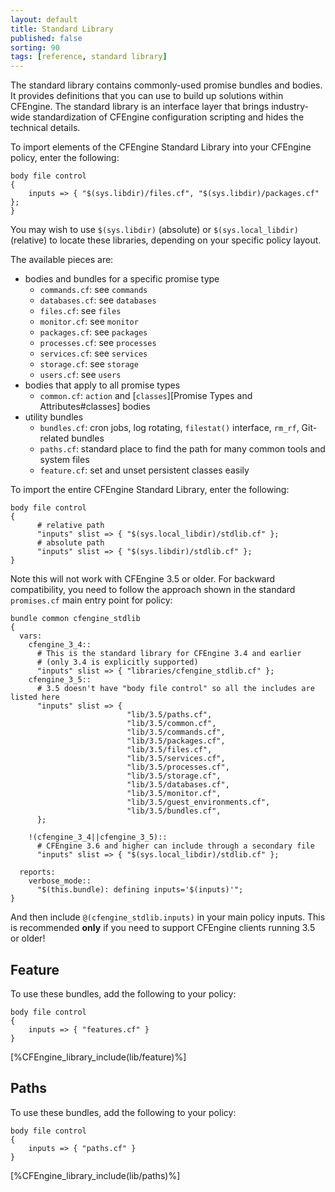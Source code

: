 ```yaml
---
layout: default
title: Standard Library
published: false
sorting: 90
tags: [reference, standard library]
---
```


The standard library contains commonly-used promise bundles and bodies. It provides definitions
that you can use to build up solutions within CFEngine. The standard library is an interface
layer that brings industry-wide standardization of CFEngine configuration
scripting and hides the technical details.

To import elements of the CFEngine Standard Library into your CFEngine policy, enter the following:

```cf3
body file control
{
    inputs => { "$(sys.libdir)/files.cf", "$(sys.libdir)/packages.cf" };
}
```

You may wish to use `$(sys.libdir)` (absolute) or
`$(sys.local_libdir)` (relative) to locate these libraries, depending
on your specific policy layout.

The available pieces are:

* bodies and bundles for a specific promise type
  * `commands.cf`: see `commands`
  * `databases.cf`: see `databases`
  * `files.cf`: see `files`
  * `monitor.cf`: see `monitor`
  * `packages.cf`: see `packages`
  * `processes.cf`: see `processes`
  * `services.cf`: see `services`
  * `storage.cf`: see `storage`
  * `users.cf`: see `users`
* bodies that apply to all promise types
  * `common.cf`: `action` and [`classes`][Promise Types and Attributes#classes] bodies
* utility bundles
  * `bundles.cf`: cron jobs, log rotating, `filestat()` interface, `rm_rf`, Git-related bundles
  * `paths.cf`: standard place to find the path for many common tools and system files
  * `feature.cf`: set and unset persistent classes easily

To import the entire CFEngine Standard Library, enter the following:

```cf3
body file control
{
      # relative path
      "inputs" slist => { "$(sys.local_libdir)/stdlib.cf" };
      # absolute path
      "inputs" slist => { "$(sys.libdir)/stdlib.cf" };
}
```

Note this will not work with CFEngine 3.5 or older.  For backward
compatibility, you need to follow the approach shown in the standard
`promises.cf` main entry point for policy:

```cf3
bundle common cfengine_stdlib
{
  vars:
    cfengine_3_4::
      # This is the standard library for CFEngine 3.4 and earlier
      # (only 3.4 is explicitly supported)
      "inputs" slist => { "libraries/cfengine_stdlib.cf" };
    cfengine_3_5::
      # 3.5 doesn't have "body file control" so all the includes are listed here
      "inputs" slist => {
                          "lib/3.5/paths.cf",
                          "lib/3.5/common.cf",
                          "lib/3.5/commands.cf",
                          "lib/3.5/packages.cf",
                          "lib/3.5/files.cf",
                          "lib/3.5/services.cf",
                          "lib/3.5/processes.cf",
                          "lib/3.5/storage.cf",
                          "lib/3.5/databases.cf",
                          "lib/3.5/monitor.cf",
                          "lib/3.5/guest_environments.cf",
                          "lib/3.5/bundles.cf",
      };

    !(cfengine_3_4||cfengine_3_5)::
      # CFEngine 3.6 and higher can include through a secondary file
      "inputs" slist => { "$(sys.local_libdir)/stdlib.cf" };

  reports:
    verbose_mode::
      "$(this.bundle): defining inputs='$(inputs)'";
}
```

And then include `@(cfengine_stdlib.inputs)` in your main policy
inputs.  This is recommended **only** if you need to support CFEngine
clients running 3.5 or older!

## Feature

To use these bundles, add the following to your policy:

```cf3
body file control
{
	inputs => { "features.cf" }
}
```


[%CFEngine_library_include(lib/feature)%]

## Paths

To use these bundles, add the following to your policy:

```cf3
body file control
{
	inputs => { "paths.cf" }
}
```


[%CFEngine_library_include(lib/paths)%]
